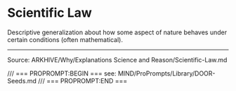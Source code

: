 # Scientific Law

Descriptive generalization about how some aspect of nature behaves under certain conditions (often mathematical).

---
Source: ARKHIVE/Why/Explanations Science and Reason/Scientific-Law.md

/// === PROPROMPT:BEGIN ===
see: MIND/ProPrompts/Library/DOOR-Seeds.md
/// === PROPROMPT:END ===
